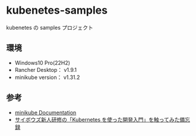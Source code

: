 # kubenetes-samples

kubenetes の samples プロジェクト

## 環境

- Windows10 Pro(22H2)
- Rancher Desktop： v1.9.1
- minikube version： v1.31.2

## 参考

- [minikube Documentation](https://minikube.sigs.k8s.io/docs/)
- [サイボウズ新人研修の「Kubernetes を使った開発入門」を触ってみた備忘録](https://zenn.dev/ikuraikura/articles/86941a924fd86af4800d)
